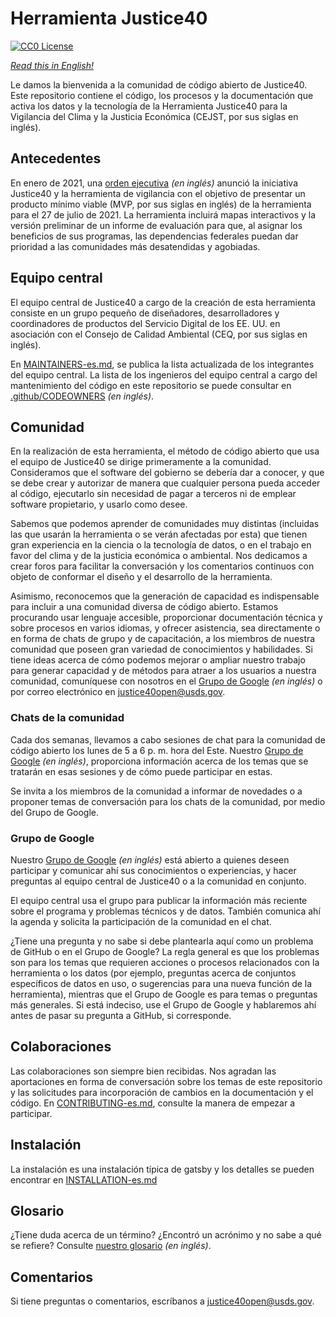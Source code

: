# Herramienta Justice40
[![CC0 License](https://img.shields.io/badge/license-CCO--1.0-brightgreen)](https://github.com/usds/justice40-tool/blob/main/LICENSE.md)

*[Read this in English!](README.md)*
 
Le damos la bienvenida a la comunidad de código abierto de Justice40. Este repositorio contiene el código, los procesos y la documentación que activa los datos y la tecnología de la Herramienta Justice40 para la Vigilancia del Clima y la Justicia Económica (CEJST, por sus siglas en inglés).

## Antecedentes
En enero de 2021, una [orden ejecutiva](https://www.whitehouse.gov/briefing-room/presidential-actions/2021/01/27/executive-order-on-tackling-the-climate-crisis-at-home-and-abroad/) *(en inglés)* anunció la iniciativa Justice40 y la herramienta de vigilancia con el objetivo de presentar un producto mínimo viable (MVP, por sus siglas en inglés) de la herramienta para el 27 de julio de 2021. La herramienta incluirá mapas interactivos y la versión preliminar de un informe de evaluación para que, al asignar los beneficios de sus programas, las dependencias federales puedan dar prioridad a las comunidades más desatendidas y agobiadas.

## Equipo central
El equipo central de Justice40 a cargo de la creación de esta herramienta consiste en un grupo pequeño de diseñadores, desarrolladores y coordinadores de productos del Servicio Digital de los EE. UU. en asociación con el Consejo de Calidad Ambiental (CEQ, por sus siglas en inglés).

En [MAINTAINERS-es.md](MAINTAINERS-es.md), se publica la lista actualizada de los integrantes del equipo central. La lista de los ingenieros del equipo central a cargo del mantenimiento del código en este repositorio se puede consultar en [.github/CODEOWNERS](.github/CODEOWNERS) *(en inglés)*.

## Comunidad
En la realización de esta herramienta, el método de código abierto que usa el equipo de Justice40 se dirige primeramente a la comunidad. Consideramos que el software del gobierno se debería dar a conocer, y que se debe crear y autorizar de manera que cualquier persona pueda acceder al código, ejecutarlo sin necesidad de pagar a terceros ni de emplear software propietario, y usarlo como desee.

Sabemos que podemos aprender de comunidades muy distintas (incluidas las que usarán la herramienta o se verán afectadas por esta) que tienen gran experiencia en la ciencia o la tecnología de datos, o en el trabajo en favor del clima y de la justicia económica o ambiental. Nos dedicamos a crear foros para facilitar la conversación y los comentarios continuos con objeto de conformar el diseño y el desarrollo de la herramienta.

Asimismo, reconocemos que la generación de capacidad es indispensable para incluir a una comunidad diversa de código abierto. Estamos procurando usar lenguaje accesible, proporcionar documentación técnica y sobre procesos en varios idiomas, y ofrecer asistencia, sea directamente o en forma de chats de grupo y de capacitación, a los miembros de nuestra comunidad que poseen gran variedad de conocimientos y habilidades. Si tiene ideas acerca de cómo podemos mejorar o ampliar nuestro trabajo para generar capacidad y de métodos para atraer a los usuarios a nuestra comunidad, comuníquese con nosotros en el [Grupo de Google](https://groups.google.com/u/4/g/justice40-open-source) *(en inglés)* o por correo electrónico en justice40open@usds.gov.

### Chats de la comunidad
Cada dos semanas, llevamos a cabo sesiones de chat para la comunidad de código abierto los lunes de 5 a 6 p. m. hora del Este. Nuestro [Grupo de Google](https://groups.google.com/u/4/g/justice40-open-source) *(en inglés)*, proporciona información acerca de los temas que se tratarán en esas sesiones y de cómo puede participar en estas.

Se invita a los miembros de la comunidad a informar de novedades o a proponer temas de conversación para los chats de la comunidad, por medio del Grupo de Google.

### Grupo de Google
Nuestro [Grupo de Google](https://groups.google.com/u/4/g/justice40-open-source) *(en inglés)* está abierto a quienes deseen participar y comunicar ahí sus conocimientos o experiencias, y hacer preguntas al equipo central de Justice40 o a la comunidad en conjunto.

El equipo central usa el grupo para publicar la información más reciente sobre el programa y problemas técnicos y de datos. También comunica ahí la agenda y solicita la participación de la comunidad en el chat.

¿Tiene una pregunta y no sabe si debe plantearla aquí como un problema de GitHub o en el Grupo de Google? La regla general es que los problemas son para los temas que requieren acciones o procesos relacionados con la herramienta o los datos (por ejemplo, preguntas acerca de conjuntos específicos de datos en uso, o sugerencias para una nueva función de la herramienta), mientras que el Grupo de Google es para temas o preguntas más generales. Si está indeciso, use el Grupo de Google y hablaremos ahí antes de pasar su pregunta a GitHub, si corresponde.

## Colaboraciones
Las colaboraciones son siempre bien recibidas. Nos agradan las aportaciones en forma de conversación sobre los temas de este repositorio y las solicitudes para incorporación de cambios en la documentación y el código.
En [CONTRIBUTING-es.md](CONTRIBUTING-es.md), consulte la manera de empezar a participar.

## Instalación 

La instalación es una instalación típica de gatsby y los detalles se pueden encontrar en [INSTALLATION-es.md](INSTALLATION-es.md)

## Glosario
¿Tiene duda acerca de un término? ¿Encontró un acrónimo y no sabe a qué se refiere? Consulte [nuestro glosario](docs/glossary.md) *(en inglés)*.

## Comentarios
Si tiene preguntas o comentarios, escríbanos a justice40open@usds.gov.
